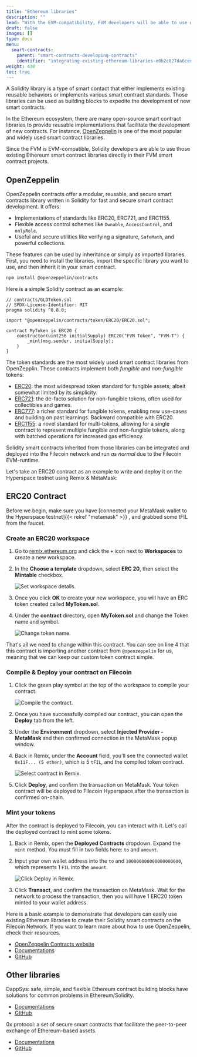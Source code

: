 ```yaml
---
title: "Ethereum libraries"
description: ""
lead: "With the EVM-compatibility, FVM developers will be able to use existing Ethereum smart contract libraries to build and deploy solidity smart contract on the Filecoin network."
draft: false
images: []
type: docs
menu:
  smart-contracts:
    parent: "smart-contracts-developing-contracts"
    identifier: "integrating-existing-ethereum-libraries-e0b2c827da6ced7e92bfaf452add675c"
weight: 430
toc: true
---
```


A Solidity library is a type of smart contact that either implements existing reusable behaviors or implements various smart contract standards. Those libraries can be used as building blocks to expedite the development of new smart contracts.

In the Ethereum ecosystem, there are many open-source smart contract libraries to provide reusable implementations that facilitate the development of new contracts. For instance, [OpenZeppelin](https://www.openzeppelin.com/contracts) is one of the most popular and widely used smart contract libraries.

Since the FVM is EVM-compatible, Solidity developers are able to use those existing Ethereum smart contract libraries directly in their FVM smart contract projects.

## OpenZeppelin

OpenZeppelin contracts offer a modular, reusable, and secure smart contracts library written in Solidity for fast and secure smart contract development. It offers:

- Implementations of standards like ERC20, ERC721, and ERC1155.
- Flexible access control schemes like `Ownable`, `AccessControl`, and `onlyRole`.
- Useful and secure utilities like verifying a signature, `SafeMath`, and powerful collections.

These features can be used by inheritance or simply as imported libraries. First, you need to install the libraries, import the specific library you want to use, and then inherit it in your smart contract.

```bash
npm install @openzeppelin/contracts
```

Here is a simple Solidity contract as an example:

```solidity
// contracts/GLDToken.sol
// SPDX-License-Identifier: MIT
pragma solidity ^0.8.0;

import "@openzeppelin/contracts/token/ERC20/ERC20.sol";

contract MyToken is ERC20 {
    constructor(uint256 initialSupply) ERC20("FVM Token", "FVM-T") {
        _mint(msg.sender, initialSupply);
    }
}
```

The token standards are the most widely used smart contract libraries from OpenZepplin. These contracts implement both _fungible_ and _non-fungible_ tokens:

- [ERC20](https://docs.openzeppelin.com/contracts/4.x/erc20): the most widespread token standard for fungible assets; albeit somewhat limited by its simplicity.
- [ERC721](https://docs.openzeppelin.com/contracts/4.x/erc721): the de-facto solution for non-fungible tokens, often used for collectibles and games.
- [ERC777](https://docs.openzeppelin.com/contracts/4.x/erc777): a richer standard for fungible tokens, enabling new use-cases and building on past learnings. Backward compatible with ERC20.
- [ERC1155](https://docs.openzeppelin.com/contracts/4.x/erc1155): a novel standard for multi-tokens, allowing for a single contract to represent multiple fungible and non-fungible tokens, along with batched operations for increased gas efficiency.

Solidity smart contracts inherited from those libraries can be integrated and deployed into the Filecoin network and run _as normal_ due to the Filecoin EVM-runtime.

Let's take an ERC20 contract as an example to write and deploy it on the Hyperspace testnet using Remix & MetaMask:

## ERC20 Contract

Before we begin, make sure you have [connected your MetaMask wallet to the Hyperspace testnet]{{< relref "metamask" >}} , and grabbed some tFIL from the faucet.

### Create an ERC20 workspace

1. Go to [remix.ethereum.org](https://remix.ethereum.org/) and click the `+` icon next to **Workspaces** to create a new workspace.
2. In the **Choose a template** dropdown, select **ERC 20**, then select the **Mintable** checkbox.

   ![Set workspace details.](create-a-workspace-details.png)

3. Once you click **OK** to create your new workspace, you will have an ERC token created called **MyToken.sol**.
4. Under the **contract** directory, open **MyToken.sol** and change the Token name and symbol.

   ![Change token name.](customize-change-token-name.png)

That's all we need to change within this contract. You can see on line 4 that this contract is importing another contract from `@openzeppelin` for us, meaning that we can keep our custom token contract simple.

### Compile & Deploy your contract on Filecoin

1. Click the green play symbol at the top of the workspace to compile your contract.

   ![Compile the contract.](compile-compile.png)

2. Once you have successfully compiled our contract, you can open the **Deploy** tab from the left.
3. Under the **Environment** dropdown, select **Injected Provider - MetaMask** and then confirmed connection in the MetaMask popup window.
4. Back in Remix, under the **Account** field, you'll see the connected wallet `0x11F... (5 ether)`, which is 5 `tFIL`, and the compiled token contract.

   ![Select contract in Remix.](deploy-select-contract.png)

5. Click **Deploy**, and confirm the transaction on MetaMask. Your token contract will be deployed to Filecoin Hyperspace after the transaction is confirmed on-chain.

### Mint your tokens

After the contract is deployed to Filecoin, you can interact with it. Let's call the deployed contract to mint some tokens.

1. Back in Remix, open the **Deployed Contracts** dropdown. Expand the `mint` method. You must fill in two fields here: `to` and `amount`.
1. Input your own wallet address into the `to` and `100000000000000000000`, which represents 1 `FIL` into the `amount`.

   ![Click Deploy in Remix.](deploy-remix-deploy.png)

1. Click **Transact**, and confirm the transaction on MetaMask. Wait for the network to process the transaction, then you will have 1 ERC20 token minted to your wallet address.

Here is a basic example to demonstrate that developers can easily use existing Ethereum libraries to create their Solidity smart contracts on the Filecoin Network. If you want to learn more about how to use OpenZeppelin, check their resources.

- [OpenZeppelin Contracts website](https://www.openzeppelin.com/contracts)
- [Documentations](https://docs.openzeppelin.com/contracts/4.x/)
- [GitHub](https://github.com/OpenZeppelin/openzeppelin-contracts)

## Other libraries

DappSys: safe, simple, and flexible Ethereum contract building blocks have solutions for common problems in Ethereum/Solidity.

- [Documentations](https://dappsys.readthedocs.io/en/latest/)
- [GItHub](https://github.com/dapphub/dappsys)

0x protocol: a set of secure smart contracts that facilitate the peer-to-peer exchange of Ethereum-based assets.

- [Documentations](https://docs.0x.org/introduction/introduction-to-0x)
- [GitHub](https://github.com/0xProject)
